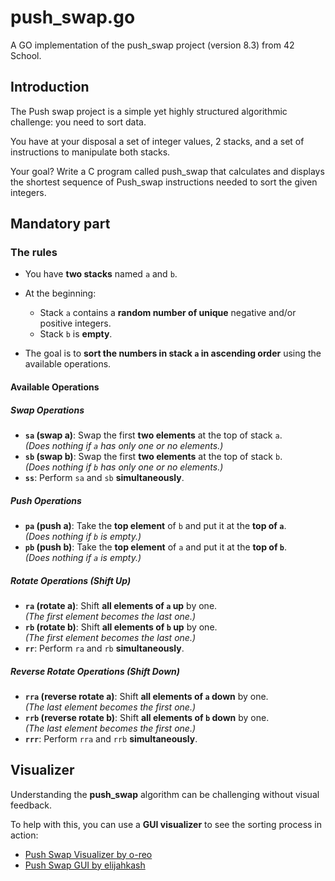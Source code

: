 # push_swap.go

A GO implementation of the push_swap project (version 8.3) from 42 School.

## Introduction

The Push swap project is a simple yet highly structured algorithmic challenge:
you need to sort data.

You have at your disposal a set of integer values, 2 stacks, and a set of
instructions to manipulate both stacks.

Your goal? Write a C program called push_swap that calculates and displays the
shortest sequence of Push_swap instructions needed to sort the given integers.

## Mandatory part

### The rules

- You have **two stacks** named `a` and `b`.

- At the beginning:

  - Stack `a` contains a **random number of unique** negative and/or positive
    integers.
  - Stack `b` is **empty**.

- The goal is to **sort the numbers in stack `a` in ascending order** using the
  available operations.

#### Available Operations

##### Swap Operations

- **`sa` (swap a)**: Swap the first **two elements** at the top of stack `a`.  
  _(Does nothing if `a` has only one or no elements.)_
- **`sb` (swap b)**: Swap the first **two elements** at the top of stack `b`.  
  _(Does nothing if `b` has only one or no elements.)_
- **`ss`**: Perform `sa` and `sb` **simultaneously**.

##### Push Operations

- **`pa` (push a)**: Take the **top element** of `b` and put it at the
  **top of `a`**.  
  _(Does nothing if `b` is empty.)_
- **`pb` (push b)**: Take the **top element** of `a` and put it at the
  **top of `b`**.  
  _(Does nothing if `a` is empty.)_

##### Rotate Operations (Shift Up)

- **`ra` (rotate a)**: Shift **all elements of `a` up** by one.  
  _(The first element becomes the last one.)_
- **`rb` (rotate b)**: Shift **all elements of `b` up** by one.  
  _(The first element becomes the last one.)_
- **`rr`**: Perform `ra` and `rb` **simultaneously**.

##### Reverse Rotate Operations (Shift Down)

- **`rra` (reverse rotate a)**: Shift **all elements of `a` down** by one.  
  _(The last element becomes the first one.)_
- **`rrb` (reverse rotate b)**: Shift **all elements of `b` down** by one.  
  _(The last element becomes the first one.)_
- **`rrr`**: Perform `rra` and `rrb` **simultaneously**.

## Visualizer

Understanding the **push_swap** algorithm can be challenging without visual
feedback.

To help with this, you can use a **GUI visualizer** to see the sorting process
in action:

- [Push Swap Visualizer by o-reo](https://github.com/o-reo/push_swap_visualizer)
- [Push Swap GUI by elijahkash](https://github.com/elijahkash/push_swap_gui)
